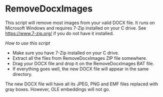 # RemoveDocxImages
This script will remove most images from your valid DOCX file.
It runs on Microsoft Windows and requires 7-Zip installed on your C drive. See https://www.7-zip.org/ if you do not have it installed.

*How to use this script*
- Make sure you have 7-Zip installed on your C drive.
- Extract all the files from RemoveDocxImages ZIP file somewhere.
- Drag your DOCX file and drop it on the RemoveDocxImages BAT file.
- If everything goes well, the new DOCX file will appear in the same directory.

The new DOCX file will have all its JPEG, PNG and EMF files replaced with gray boxes.
However, OLE embeddings will not go.

